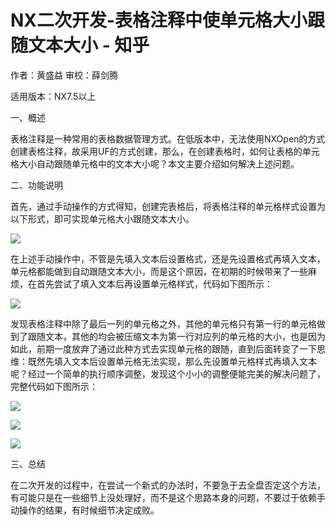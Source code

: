 # NX二次开发-表格注释中使单元格大小跟随文本大小 - 知乎
作者：黄盛益 审校：薛剑腾

适用版本：NX7.5以上

一、概述

表格注释是一种常用的表格数据管理方式。在低版本中，无法使用NXOpen的方式创建表格注释，故采用UF的方式创建，那么，在创建表格时，如何让表格的单元格大小自动跟随单元格中的文本大小呢？本文主要介绍如何解决上述问题。

二、功能说明

首先，通过手动操作的方式得知，创建完表格后，将表格注释的单元格样式设置为以下形式，即可实现单元格大小跟随文本大小。

![](https://pic2.zhimg.com/v2-e912f5494d5aaeedd73123d271f3cc09_b.jpg)

在上述手动操作中，不管是先填入文本后设置格式，还是先设置格式再填入文本，单元格都能做到自动跟随文本大小，而是这个原因，在初期的时候带来了一些麻烦，在首先尝试了填入文本后再设置单元格样式，代码如下图所示：

![](https://pic2.zhimg.com/v2-71ebc5fc04ad44c6792ef74e9ab04cc1_b.jpg)

发现表格注释中除了最后一列的单元格之外，其他的单元格只有第一行的单元格做到了跟随文本，其他的均会被压缩文本为第一行对应列的单元格的大小，也是因为如此，前期一度放弃了通过此种方式去实现单元格的跟随，直到后面转变了一下思维：既然先填入文本后设置单元格无法实现，那么先设置单元格样式再填入文本呢？经过一个简单的执行顺序调整，发现这个小小的调整便能完美的解决问题了，完整代码如下图所示：

![](https://pic3.zhimg.com/v2-fb5d72af6b460e0a93deb950c00e8d2a_b.jpg)

![](https://pic1.zhimg.com/v2-541910e2b1a54ea3c687f4d08bd1e958_b.jpg)

![](https://pic2.zhimg.com/v2-8ece7e49ee5f13b6aa0aac51aad612b1_b.jpg)

三、总结

在二次开发的过程中，在尝试一个新式的办法时，不要急于去全盘否定这个方法，有可能只是在一些细节上没处理好，而不是这个思路本身的问题，不要过于依赖手动操作的结果，有时候细节决定成败。